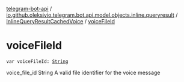 [telegram-bot-api](../../index.md) / [io.github.oleksivio.telegram.bot.api.model.objects.inline.queryresult](../index.md) / [InlineQueryResultCachedVoice](index.md) / [voiceFileId](./voice-file-id.md)

# voiceFileId

`var voiceFileId: `[`String`](https://kotlinlang.org/api/latest/jvm/stdlib/kotlin/-string/index.html)

voice_file_id String A valid file identifier for the voice message

